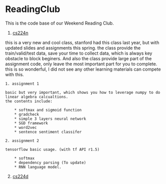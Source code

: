 # ReadingClub

This is the code base of our Weekend Reading Club.

1. [cs224n](http://web.stanford.edu/class/cs224n/)

this is a very new  and cool class, stanford had this class last year, but with updated slides and assignments this spring. the class provide the train/valid/test data, save your time to collect data, which is always key obstacle to block beginers. And also the class provide large part of the assignment code, only leave the most important part for you to complete. this is so wonderful, I did not see any other learning materials can compete with this. 

    1. assignment 1 
    
    basic but very important, which shows you how to leverage numpy to do linear algebra calcualtions. 
    the contents include:

        * softmax and sigmoid function
        * gradcheck
        * simple 3 layers neural network
        * SGD framework
        * word2vec
        * sentence sentiment classifer 

    2. assignment 2 

    tensorflow basic usage. (with tf API r1.5)

        * softmax
        * dependency parsing (To update)
        * RNN language model.


2. [cs224d](http://web.stanford.edu/class/cs224d/)